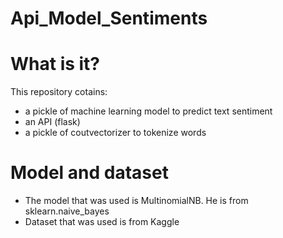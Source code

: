 # Api_Model_Sentiments
# What is it?
This repository cotains:
- a pickle of machine learning model to predict text sentiment
- an API (flask)
- a pickle of coutvectorizer to tokenize words 
# Model and dataset 
- The model that was used is MultinomialNB. He is from sklearn.naive_bayes
- Dataset that was used is from Kaggle
